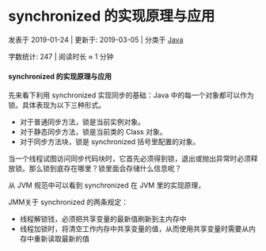 # synchronized 的实现原理与应用

 发表于 2019-01-24 | 更新于: 2019-03-05 | 分类于 [Java](http://android9527.com/categories/Java/)

 字数统计: 247 | 阅读时长 ≈ 1 分钟

#### synchronized 的实现原理与应用

先来看下利用 synchronized 实现同步的基础：Java 中的每一个对象都可以作为锁。具体表现为以下三种形式。

- 对于普通同步方法，锁是当前实例对象。
- 对于静态同步方法，锁是当前类的 Class 对象。
- 对于同步方法块，锁是 synchronized 括号里配置的对象。

当一个线程试图访问同步代码块时，它首先必须得到锁，退出或抛出异常时必须释放锁。那么锁到底存在哪里？锁里面会存储什么信息呢？

从 JVM 规范中可以看到 synchronized 在 JVM 里的实现原理，

JMM关于 synchronized 的两条规定：

- 线程解锁钱，必须把共享变量的最新值刷新到主内存中
- 线程加锁时，将清空工作内存中共享变量的值，从而使用共享变量时需要从内存中重新读取最新的值